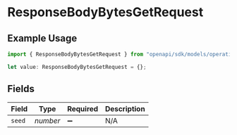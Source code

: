 # ResponseBodyBytesGetRequest

## Example Usage

```typescript
import { ResponseBodyBytesGetRequest } from "openapi/sdk/models/operations";

let value: ResponseBodyBytesGetRequest = {};
```

## Fields

| Field              | Type               | Required           | Description        |
| ------------------ | ------------------ | ------------------ | ------------------ |
| `seed`             | *number*           | :heavy_minus_sign: | N/A                |